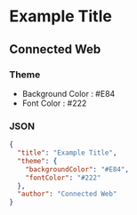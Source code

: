 # Example Title
## Connected Web

### Theme
* Background Color : #E84
* Font Color : #222

### JSON
```json
{
  "title": "Example Title",
  "theme": {
    "backgroundColor": "#E84",
    "fontColor": "#222"
  },
  "author": "Connected Web"
}
```